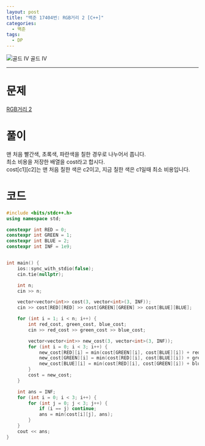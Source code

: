 ```yaml
---
layout: post
title: "백준 17404번: RGB거리 2 [C++]"
categories:
  - 백준
tags:
  - DP
---
```


<div class="difficulty center">
  <img class="solvedac-tier" src="https://d2gd6pc034wcta.cloudfront.net/tier/12.svg" alt="골드 IV">
  <span class="gold">골드 IV</span>
</div>

---

# 문제

[RGB거리 2](https://www.acmicpc.net/problem/17404)

# 풀이

맨 처음 빨간색, 초록색, 파란색을 칠한 경우로 나누어서 풉니다.  
최소 비용을 저장한 배열을 cost라고 합시다.  
cost[c1][c2]는 맨 처음 칠한 색은 c2이고, 지금 칠한 색은 c1일때 최소 비용입니다.

# 코드

```cpp
#include <bits/stdc++.h>
using namespace std;

constexpr int RED = 0;
constexpr int GREEN = 1;
constexpr int BLUE = 2;
constexpr int INF = 1e9;


int main() {
    ios::sync_with_stdio(false);
    cin.tie(nullptr);

    int n;
    cin >> n;

    vector<vector<int>> cost(3, vector<int>(3, INF));
    cin >> cost[RED][RED] >> cost[GREEN][GREEN] >> cost[BLUE][BLUE];

    for (int i = 1; i < n; i++) {
        int red_cost, green_cost, blue_cost;
        cin >> red_cost >> green_cost >> blue_cost;

        vector<vector<int>> new_cost(3, vector<int>(3, INF));
        for (int i = 0; i < 3; i++) {
            new_cost[RED][i] = min(cost[GREEN][i], cost[BLUE][i]) + red_cost;
            new_cost[GREEN][i] = min(cost[RED][i], cost[BLUE][i]) + green_cost;
            new_cost[BLUE][i] = min(cost[RED][i], cost[GREEN][i]) + blue_cost;
        }
        cost = new_cost;
    }

    int ans = INF;
    for (int i = 0; i < 3; i++) {
        for (int j = 0; j < 3; j++) {
            if (i == j) continue;
            ans = min(cost[i][j], ans);
        }
    }
    cout << ans;
}
```

